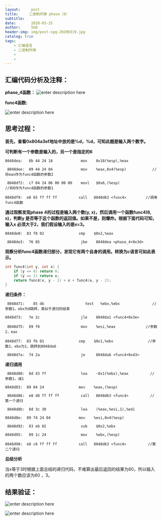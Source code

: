 ```yaml
---
layout:     post
title:     二进制炸弹 phase（4）
subtitle:   
date:       2020-03-25
author:     SGQ
header-img: img/post-sgq-20200319.jpg
catalog: true
tags:
    - 汇编语言
    - 二进制炸弹
    - 
    - 
---
```


## 汇编代码分析及注释：
**phase_4函数：**
![enter description here](https://imgkr.cn-bj.ufileos.com/cc9c5b12-1f5d-4983-ab40-a9be72aa2f08.png)

**func4函数:**

![enter description here](https://imgkr.cn-bj.ufileos.com/78e2868c-b642-4854-acd8-a4dda31064ea.png)

## 思考过程：
**首先，查看0x804a3ef地址中放的是%d，%d，可知此题是输入两个数字。**

**可判断有一个参数是输入的，另一个是指定的6**

`8048dea:	8b 44 24 18          	mov    0x18(%esp),%eax`

` 8048dee:	89 44 24 04          	mov    %eax,0x4(%esp)            //将eax作为func4函数的参数2`

` 8048df2:	c7 04 24 06 00 00 00 	movl   $0x6,(%esp)                //将6作为func4函数的参数1`

 `8048df9:	e8 65 ff ff ff       	call   8048d63 <func4>         //调用func4函数`

**通过观察发现phase 4的过程是输入两个数(y, x)，然后调用一个函数func4(6, x)，判断y 是否等于这个函数的返回值。如果不是，则爆炸。根据下面代码可知，输入x 必须大于2，我们假设输入的是x=3。**

` 8048de0:	83 f8 02             	cmp    $0x2,%eax  `   

` 8048de3:	76 05                	jbe    8048dea <phase_4+0x3d>`

**观察分析func4函数递归部分，发现它有两个自身的调用。转换为c语言可如此表示。**


``` c
int func4(int y, int x) {
    if (y <= 0) return 0;
    if (y == 1) return x;
    return func4(x, y - 1) + x + func4(a, y - 2);
}

```
**递归条件：**

`
8048d71:	85 db                	test   %ebx,%ebx               //参数1，ebx为0跳转，类似于递归的结束`

`
 8048d73:	7e 2c                	jle    8048da1 <func4+0x3e>   `    
 
` 8048d75:	89 f0                	mov    %esi,%eax              //参数2，eax`

` 8048d77:	83 fb 01             	cmp    $0x1,%ebx                //参数1，ebx为1，跳转到8048da6 `

` 8048d7a:	74 2a                	je     8048da6 <func4+0x43>`

**递归调用**

` 8048d80:	8d 43 ff             	lea    -0x1(%ebx),%eax          //参数1，减1`

 `8048d83:	89 04 24             	mov    %eax,(%esp)`
 
` 8048d86:	e8 d8 ff ff ff       	call   8048d63 <func4>          //第一个递归`

` 8048d8b:	8d 3c 30             	lea    (%eax,%esi,1),%edi`

 `8048d8e:	89 74 24 04          	mov    %esi,0x4(%esp)`
 
` 8048d92:	83 eb 02             	sub    $0x2,%ebx`

`8048d95:	89 1c 24             	mov    %ebx,(%esp)`

 `8048d98:	e8 c6 ff ff ff       	call   8048d63 <func4>          //第二个递归`
 
**总结分析**

当x等于3时根据上面总结的递归代码，不难算出最后返回的结果为60，所以输入的两个数应该为60 ，3。

## 结果验证：

![enter description here](https://imgkr.cn-bj.ufileos.com/2dc34541-3ded-432b-98a7-ae6c06cab3dd.png)

![enter description here](https://imgkr.cn-bj.ufileos.com/9aa675d3-551e-4800-8c85-028e49e124e2.png)